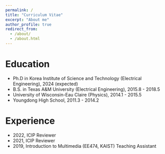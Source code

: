 ```yaml
---
permalink: /
title: "Curriculum Vitae"
excerpt: "About me"
author_profile: true
redirect_from: 
  - /about/
  - /about.html
---
```


Education
======
* Ph.D in Korea Institute of Science and Technology (Electrical Engineering), 2024 (expected)
* B.S. in Texas A&M University (Electrical Engineering), 2015.8 - 2018.5
* University of Wisconsin-Eau Claire (Physics), 2014.1 - 2015.5
* Youngdong High School, 2011.3 - 2014.2

Experience
======
* 2022, ICIP Reviewer
* 2021, ICIP Reviewer
* 2019, Introduction to Multimedia (EE474, KAIST) Teaching Assistant
<!-- TCSVT -->
